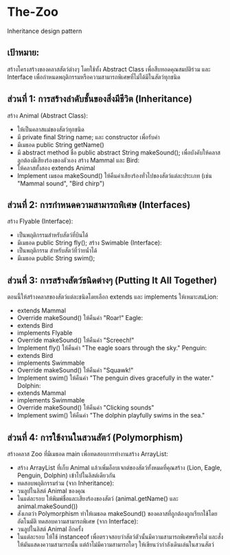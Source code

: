 # The-Zoo
Inheritance design pattern 

## เป้าหมาย: 
สร้างโครงสร้างของคลาสสัตว์ต่างๆ โดยใช้ทั้ง Abstract Class เพื่อสืบทอดคุณสมบัติร่วม และ Interface เพื่อกำหนดพฤติกรรมหรือความสามารถพิเศษที่ไม่ได้มีในสัตว์ทุกชนิด

## ส่วนที่ 1: การสร้างลำดับชั้นของสิ่งมีชีวิต (Inheritance)

สร้าง Animal (Abstract Class):
- ให้เป็นคลาสแม่ของสัตว์ทุกชนิด
- มี private final String name; และ constructor เพื่อรับค่า
- มีเมธอด public String getName()
- มี abstract method ชื่อ public abstract String makeSound(); เพื่อบังคับให้คลาสลูกต้องมีเสียงร้องของตัวเอง
สร้าง Mammal และ Bird:
- ให้คลาสทั้งสอง extends Animal
- Implement เมธอด makeSound() ให้คืนค่าเสียงร้องทั่วไปของสัตว์แต่ละประเภท (เช่น "Mammal sound", "Bird chirp")

## ส่วนที่ 2: การกำหนดความสามารถพิเศษ (Interfaces)

สร้าง Flyable (Interface):
- เป็นพฤติกรรมสำหรับสัตว์ที่บินได้
- มีเมธอด public String fly();
สร้าง Swimable (Interface):
- เป็นพฤติกรรม สำหรับสัตว์ที่ว่ายน้ำได้
- มีเมธอด public String swim();

## ส่วนที่ 3: การสร้างสัตว์ชนิดต่างๆ (Putting It All Together)

ตอนนี้ให้สร้างคลาสของสัตว์แต่ละชนิดโดยเลือก extends และ implements ให้เหมาะสมLion:
- extends Mammal
- Override makeSound() ให้คืนค่า "Roar!"
Eagle:
- extends Bird
- implements Flyable
- Override makeSound() ให้คืนค่า "Screech!"
- Implement fly() ให้คืนค่า "The eagle soars through the sky."
Penguin:
- extends Bird
- implements Swimmable
- Override makeSound() ให้คืนค่า "Squawk!"
- Implement swim() ให้คืนค่า "The penguin dives gracefully in the water."
Dolphin:
- extends Mammal
- implements Swimmable
- Override makeSound() ให้คืนค่า "Clicking sounds"
- Implement swim() ให้คืนค่า "The dolphin playfully swims in the sea."

## ส่วนที่ 4: การใช้งานในสวนสัตว์ (Polymorphism)
สร้างคลาส Zoo ที่มีเมธอด main เพื่อทดสอบการทำงานสร้าง ArrayList<Animal>:
- สร้าง ArrayList ที่เก็บ Animal แล้วเพิ่มอ็อบเจกต์ของสัตว์ทั้งหมดที่คุณสร้าง (Lion, Eagle, Penguin, Dolphin) เข้าไปในลิสต์เดียวกัน
- ทดสอบพฤติกรรมร่วม (จาก Inheritance):
- วนลูปในลิสต์ Animal ของคุณ
- ในแต่ละรอบ ให้พิมพ์ชื่อและเสียงร้องของสัตว์ (animal.getName() และ animal.makeSound())
- สังเกตว่า Polymorphism ทำให้เมธอด makeSound() ของคลาสที่ถูกต้องถูกเรียกใช้โดยอัตโนมัติ
ทดสอบความสามารถพิเศษ (จาก Interface):
- วนลูปในลิสต์ Animal อีกครั้ง
- ในแต่ละรอบ ให้ใช้ instanceof เพื่อตรวจสอบว่าสัตว์ตัวนั้นมีความสามารถพิเศษหรือไม่ และสั่งให้มันแสดงความสามารถนั้น แต่ถ้าไม่มีความสามารถใดๆ ให้เขียนว่ากำลังเดินเล่นในสวนสัตว์